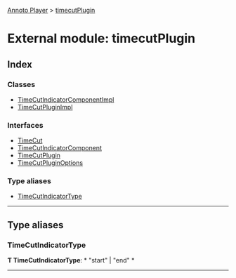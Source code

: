 [Annoto Player](../README.md) > [timecutPlugin](../modules/timecutplugin.md)

# External module: timecutPlugin

## Index

### Classes

* [TimeCutIndicatorComponentImpl](../classes/timecutplugin.timecutindicatorcomponentimpl.md)
* [TimeCutPluginImpl](../classes/timecutplugin.timecutpluginimpl.md)

### Interfaces

* [TimeCut](../interfaces/timecutplugin.timecut.md)
* [TimeCutIndicatorComponent](../interfaces/timecutplugin.timecutindicatorcomponent.md)
* [TimeCutPlugin](../interfaces/timecutplugin.timecutplugin-1.md)
* [TimeCutPluginOptions](../interfaces/timecutplugin.timecutpluginoptions.md)

### Type aliases

* [TimeCutIndicatorType](timecutplugin.md#timecutindicatortype)

---

## Type aliases

<a id="timecutindicatortype"></a>

###  TimeCutIndicatorType

**Ƭ TimeCutIndicatorType**: * "start" &#124; "end"
*

___


